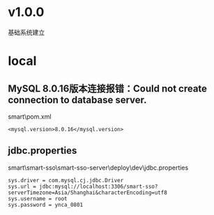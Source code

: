 

# v1.0.0

基础系统建立

# local

## MySQL 8.0.16版本连接报错：Could not create connection to database server.

smart\pom.xml

```
<mysql.version>8.0.16</mysql.version>
```

## jdbc.properties

smart\smart-sso\smart-sso-server\deploy\dev\jdbc.properties

```
sys.driver = com.mysql.cj.jdbc.Driver
sys.url = jdbc:mysql://localhost:3306/smart-sso?serverTimezone=Asia/Shanghai&characterEncoding=utf8
sys.username = root
sys.password = ynca_0801
```